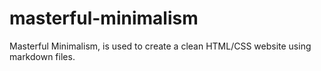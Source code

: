 # masterful-minimalism
Masterful Minimalism, is used to create a clean HTML/CSS website using markdown files.
